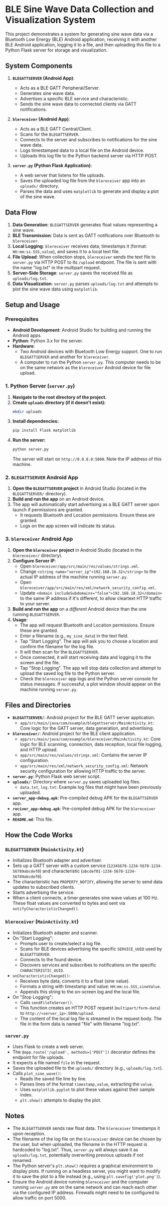 # BLE Sine Wave Data Collection and Visualization System

This project demonstrates a system for generating sine wave data via a Bluetooth Low Energy (BLE) Android application, receiving it with another BLE Android application, logging it to a file, and then uploading this file to a Python Flask server for storage and visualization.

## System Components

1.  **`BLEGATTSERVER` (Android App)**:
    *   Acts as a BLE GATT Peripheral/Server.
    *   Generates sine wave data.
    *   Advertises a specific BLE service and characteristic.
    *   Sends the sine wave data to connected clients via GATT notifications.

2.  **`blereceiver` (Android App)**:
    *   Acts as a BLE GATT Central/Client.
    *   Scans for the `BLEGATTSERVER`.
    *   Connects to the server and subscribes to notifications for the sine wave data.
    *   Logs timestamped data to a local file on the Android device.
    *   Uploads this log file to the Python backend server via HTTP POST.

3.  **`server.py` (Python Flask Application)**:
    *   A web server that listens for file uploads.
    *   Saves the uploaded log file from the `blereceiver` app into an `uploads/` directory.
    *   Parses the data and uses `matplotlib` to generate and display a plot of the sine wave.

## Data Flow

1.  **Data Generation**: `BLEGATTSERVER` generates float values representing a sine wave.
2.  **BLE Transmission**: Data is sent as GATT notifications over Bluetooth to `blereceiver`.
3.  **Local Logging**: `blereceiver` receives data, timestamps it (format: `HH:mm:ss.SSS,value`), and saves it to a local text file.
4.  **File Upload**: When collection stops, `blereceiver` sends the text file to `server.py` via HTTP POST to its `/upload` endpoint. The file is sent with the name "log.txt" in the multipart request.
5.  **Server-Side Storage**: `server.py` saves the received file as `uploads/log.txt`.
6.  **Data Visualization**: `server.py` parses `uploads/log.txt` and attempts to plot the sine wave data using `matplotlib`.

## Setup and Usage

### Prerequisites

*   **Android Development**: Android Studio for building and running the Android apps.
*   **Python**: Python 3.x for the server.
*   **Hardware**:
    *   Two Android devices with Bluetooth Low Energy support. One to run `BLEGATTSERVER` and another for `blereceiver`.
    *   A computer to run the Python `server.py`. This computer needs to be on the same network as the `blereceiver` Android device for file upload.

### 1. Python Server (`server.py`)

1.  **Navigate to the root directory of the project.**
2.  **Create `uploads` directory (if it doesn't exist):**
    ```bash
    mkdir uploads
    ```
3.  **Install dependencies:**
    ```bash
    pip install Flask matplotlib
    ```
4.  **Run the server:**
    ```bash
    python server.py
    ```
    The server will start on `http://0.0.0.0:5000`. Note the IP address of this machine.

### 2. `BLEGATTSERVER` Android App

1.  **Open the `BLEGATTSERVER` project** in Android Studio (located in the `BLEGATTSERVER/` directory).
2.  **Build and run the app** on an Android device.
3.  The app will automatically start advertising as a BLE GATT server upon launch if permissions are granted.
    *   It requests Bluetooth and Location permissions. Ensure these are granted.
    *   Logs on the app screen will indicate its status.

### 3. `blereceiver` Android App

1.  **Open the `blereceiver` project** in Android Studio (located in the `blereceiver/` directory).
2.  **Configure Server IP**:
    *   Open `blereceiver/app/src/main/res/values/strings.xml`.
    *   Change `<string name="server_ip">192.168.18.32</string>` to the actual IP address of the machine running `server.py`.
    *   Open `blereceiver/app/src/main/res/xml/network_security_config.xml`.
    *   Update `<domain includeSubdomains="false">192.168.18.32</domain>` to the same IP address if it's different, to allow cleartext HTTP traffic to your server.
3.  **Build and run the app** on a *different* Android device than the one running `BLEGATTSERVER`.
4.  **Usage**:
    *   The app will request Bluetooth and Location permissions. Ensure these are granted.
    *   Enter a filename (e.g., `my_sine_data`) in the text field.
    *   Tap "Start Logging". The app will ask you to choose a location and confirm the filename for the log file.
    *   It will then scan for the `BLEGATTSERVER`.
    *   Once connected, it will start receiving data and logging it to the screen and the file.
    *   Tap "Stop Logging". The app will stop data collection and attempt to upload the saved log file to the Python server.
    *   Check the `blereceiver` app logs and the Python server console for status messages. If successful, a plot window should appear on the machine running `server.py`.

## Files and Directories

*   **`BLEGATTSERVER/`**: Android project for the BLE GATT server application.
    *   `app/src/main/java/com/example/blegattserver/MainActivity.kt`: Core logic for the GATT server, data generation, and advertising.
*   **`blereceiver/`**: Android project for the BLE client application.
    *   `app/src/main/java/com/example/blereceiver/MainActivity.kt`: Core logic for BLE scanning, connection, data reception, local file logging, and HTTP upload.
    *   `app/src/main/res/values/strings.xml`: Contains the server IP configuration.
    *   `app/src/main/res/xml/network_security_config.xml`: Network security configuration for allowing HTTP traffic to the server.
*   **`server.py`**: Python Flask web server script.
*   **`uploads/`**: Directory where `server.py` saves uploaded log files.
    *   `data.txt`, `log.txt`: Example log files that might have been previously uploaded.
*   **`server_app-debug.apk`**: Pre-compiled debug APK for the `BLEGATTSERVER` app.
*   **`reciver_app-debug.apk`**: Pre-compiled debug APK for the `blereceiver` app.
*   **`README.md`**: This file.

## How the Code Works

### `BLEGATTSERVER` (`MainActivity.kt`)
*   Initializes Bluetooth adapter and advertiser.
*   Sets up a GATT server with a custom service (`12345678-1234-5678-1234-56789abcdef0`) and characteristic (`abcdef01-1234-5678-1234-56789abcdef0`).
*   The characteristic has `PROPERTY_NOTIFY`, allowing the server to send data updates to subscribed clients.
*   Starts advertising the service.
*   When a client connects, a timer generates sine wave values at 100 Hz. These float values are converted to bytes and sent via `notifyCharacteristicChanged()`.

### `blereceiver` (`MainActivity.kt`)
*   Initializes Bluetooth adapter and scanner.
*   On "Start Logging":
    *   Prompts user to create/select a log file.
    *   Scans for BLE devices advertising the specific `SERVICE_UUID` used by `BLEGATTSERVER`.
    *   Connects to the found device.
    *   Discovers services and subscribes to notifications on the specific `CHARACTERISTIC_UUID`.
*   `onCharacteristicChanged()`:
    *   Receives byte data, converts it to a float (sine value).
    *   Formats a string with timestamp and value: `HH:mm:ss.SSS,sineValue`.
    *   Appends this string to the on-screen log and the local file.
*   On "Stop Logging":
    *   Calls `sendFileToServer()`.
    *   This function creates an HTTP POST request (`multipart/form-data`) to `http://<server_ip>:5000/upload`.
    *   The content of the local log file is streamed in the request body. The file in the form data is named "file" with filename "log.txt".

### `server.py`
*   Uses Flask to create a web server.
*   The `@app.route('/upload', methods=['POST'])` decorator defines the endpoint for file uploads.
*   It expects a file named `file` in the request.
*   Saves the uploaded file to the `uploads/` directory (e.g., `uploads/log.txt`).
*   Calls `plot_sine_wave()`:
    *   Reads the saved file line by line.
    *   Parses lines of the format `timestamp,value`, extracting the `value`.
    *   Uses `matplotlib.pyplot` to plot these values against their sample index.
    *   `plt.show()` attempts to display the plot.

## Notes
*   The `BLEGATTSERVER` sends raw float data. The `blereceiver` timestamps it upon reception.
*   The filename of the log file on the `blereceiver` device can be chosen by the user, but when uploaded, the filename in the HTTP request is hardcoded to "log.txt". Thus, `server.py` will always save it as `uploads/log.txt`, potentially overwriting previous uploads if not renamed.
*   The Python server's `plt.show()` requires a graphical environment to display plots. If running on a headless server, you might want to modify it to save the plot to a file instead (e.g., using `plt.savefig('plot.png')`).
*   Ensure the Android device running `blereceiver` and the computer running `server.py` are on the same network and can reach each other via the configured IP address. Firewalls might need to be configured to allow traffic on port 5000.
